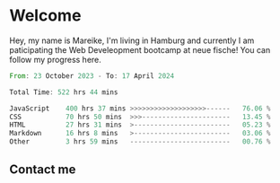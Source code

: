 # Welcome

Hey, my name is Mareike, I'm living in Hamburg and currently I am paticipating the Web Develeopment bootcamp at neue fische!
You can follow my progress here.

<!--START_SECTION:waka-->

```rust
From: 23 October 2023 - To: 17 April 2024

Total Time: 522 hrs 44 mins

JavaScript    400 hrs 37 mins >>>>>>>>>>>>>>>>>>>------   76.06 %
CSS           70 hrs 50 mins  >>>----------------------   13.45 %
HTML          27 hrs 31 mins  >------------------------   05.23 %
Markdown      16 hrs 8 mins   >------------------------   03.06 %
Other         3 hrs 59 mins   -------------------------   00.76 %
```

<!--END_SECTION:waka-->

## Contact me



